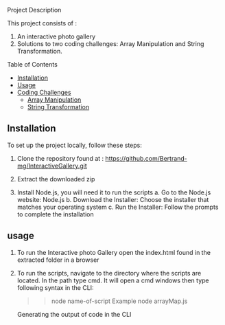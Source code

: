 Project Description

This project consists of :

1. An interactive photo gallery
2. Solutions to two coding challenges: Array Manipulation and String Transformation.

Table of Contents

- [Installation](#installation)
- [Usage](#usage)
- [Coding Challenges](#coding-challenges)
  - [Array Manipulation](#array-manipulation)
  - [String Transformation](#string-transformation)

## Installation

To set up the project locally, follow these steps:

1. Clone the repository found at :
   https://github.com/Bertrand-mg/InteractiveGallery.git
2. Extract the downloaded zip
   
3. Install Node.js, you will need it to run the scripts
   a. Go to the Node.js website: Node.js
   b. Download the Installer: Choose the installer that matches your operating system
   c. Run the Installer: Follow the prompts to complete the installation

## usage

1. To run the Interactive photo Gallery open the index.html found in the extracted folder in a browser

2. To run the scripts, navigate to the directory where the scripts are located. In the path type cmd.
   It will open a cmd windows then type following syntax in the CLI:
   >>node name-of-script
   Example
   >>node arrayMap.js

   Generating the output of code in the CLI   
